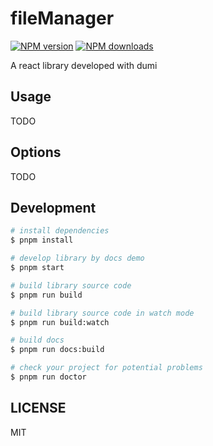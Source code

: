 # fileManager

[![NPM version](https://img.shields.io/npm/v/fileManager.svg?style=flat)](https://npmjs.org/package/fileManager)
[![NPM downloads](http://img.shields.io/npm/dm/fileManager.svg?style=flat)](https://npmjs.org/package/fileManager)

A react library developed with dumi

## Usage

TODO

## Options

TODO

## Development

```bash
# install dependencies
$ pnpm install

# develop library by docs demo
$ pnpm start

# build library source code
$ pnpm run build

# build library source code in watch mode
$ pnpm run build:watch

# build docs
$ pnpm run docs:build

# check your project for potential problems
$ pnpm run doctor
```

## LICENSE

MIT
